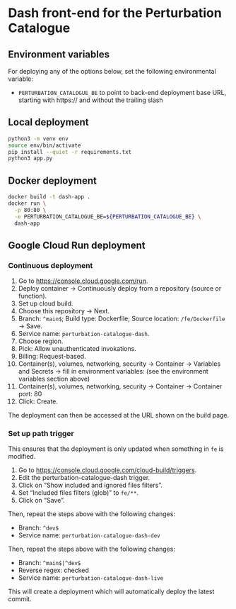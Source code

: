 # Dash front-end for the Perturbation Catalogue

## Environment variables

For deploying any of the options below, set the following environmental variable:
- `PERTURBATION_CATALOGUE_BE` to point to back-end deployment base URL, starting with https:// and without the trailing slash

## Local deployment
```bash
python3 -m venv env
source env/bin/activate
pip install --quiet -r requirements.txt
python3 app.py
```

## Docker deployment
```bash
docker build -t dash-app .
docker run \
  -p 80:80 \
  -e PERTURBATION_CATALOGUE_BE=${PERTURBATION_CATALOGUE_BE} \
  dash-app
```

## Google Cloud Run deployment

### Continuous deployment

1. Go to https://console.cloud.google.com/run.
1. Deploy container → Continuously deploy from a repository (source or function).
1. Set up cloud build.
1. Choose this repository → Next.
1. Branch: `^main$`; Build type: Dockerfile; Source location: `/fe/Dockerfile` → Save.
1. Service name: `perturbation-catalogue-dash`.
1. Choose region.
1. Pick: Allow unauthenticated invokations.
1. Billing: Request-based.
1. Container(s), volumes, networking, security → Container → Variables and Secrets → fill in environment variables: (see the environment variables section above)
1. Container(s), volumes, networking, security → Container → Container port: 80
1. Click: Create.

The deployment can then be accessed at the URL shown on the build page.

### Set up path trigger

This ensures that the deployment is only updated when something in `fe` is modified.

1. Go to https://console.cloud.google.com/cloud-build/triggers.
1. Edit the perturbation-catalogue-dash trigger.
1. Click on “Show included and ignored files filters”.
1. Set “Included files filters (glob)” to `fe/**`.
1. Click on “Save”.

Then, repeat the steps above with the following changes:
* Branch: `^dev$`
* Service name: `perturbation-catalogue-dash-dev`

Then, repeat the steps above with the following changes:
* Branch: `^main$|^dev$`
* Reverse regex: checked
* Service name: `perturbation-catalogue-dash-live`

This will create a deployment which will automatically deploy the latest commit.
